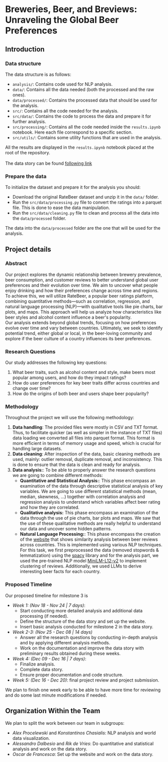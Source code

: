 # Breweries, Beer, and Breviews: Unraveling the Global Beer Preferences
## Introduction
### Data structure
The data structure is as follows:
- `analysis/`: Contains code used for NLP analysis.
- `data/`: Contains all the data needed (both the processed and the raw ones).
- `data/processed/`: Contains the processed data that should be used for the analysis.
- `src/`: Contains all the code needed for the analysis.
- `src/data/`: Contains the code to process the data and prepare it for further analysis.
- `src/processing/`: Contains all the code needed inside the `results.ipynb` notebook. Here each file correspond to a specific section.
- `src/utils/`: Contains some utility functions that are used in the analysis.

All the results are displayed in the `results.ipynb` notebook placed at the root of the repository. <br><br>
The data story can be found [following link](https://epfl-ada.github.io/ada-2024-project-sadamasochists/)


### Prepare the data
To initialize the dataset and prepare it for the analysis you should:
- Download the original RateBeer dataset and unzip it in the `data/` folder.
- Run the `src/data/processing.py` file to convert the ratings into a parquet file. This is done to ease the data manipulation.
- Run the `src/data/cleaning.py` file to clean and process all the data into the `data/processed` folder.  

The data into the `data/processed` folder are the one that will be used for the analysis.

## Project details
### Abstract
Our project explores the dynamic relationship between brewery prevalence, beer consumption, and customer reviews to better understand global user preferences and their evolution over time. We aim to uncover what people enjoy drinking and how their preferences change across time and regions. <br>
To achieve this, we will utilize RateBeer, a popular beer ratings platform, combining quantitative methods—such as correlation, regression, and natural language processing (NLP)—with qualitative tools like pie charts, bar plots, and maps. This approach will help us analyze how characteristics like beer styles and alcohol content influence a beer's popularity. <br>
Our analysis extends beyond global trends, focusing on how preferences evolve over time and vary between countries. Ultimately, we seek to identify potential trend, either global or local, in the beer-loving community and explore if the beer culture of a country influences its beer preferences.

### Research Questions
Our study addresses the following key questions:
1. What beer traits, such as alcohol content and style, make beers most popular among users, and how do they impact ratings?
2. How do user preferences for key beer traits differ across countries and change over time?
3. How do the origins of both beer and users shape beer popularity?

### Methodology
Throughout the project we will use the following methodology:

1. **Data handling**: The provided files were mostly in CSV and TXT format. Thus, to facilitate quicker (as well as simpler in the instance of TXT files) data loading we converted all files into parquet format. This format is more efficient in terms of memory usage and speed, which is crucial for handling large datasets.
2. **Data cleaning**: After inspection of the data, basic cleaning methods are used, mainly: outlier removal, duplicate removal, and inconsistency. This is done to ensure that the data is clean and ready for analysis.
3. **Data analysis:**: To be able to properly answer the research questions we are going to combine different methods:
    - **Quantitative and Statistical Analysis:**: This phase encompass an examination of the data through descriptive statistical analysis of key variables. We are going to use different statistical methods (mean, median, skewness, ...) together with correlation analysis and regression analysis to understand which variables affect beer rating and how they are correlated.
    - **Qualitative analysis:** This phase encompass an examination of the data through the use of pie charts, bar plots and maps. We saw that the use of these qualitative methods are really helpful to understand our data and uncover some hidden patterns.
    - **Natural Language Processing:**: This phase encompass the creation of the [website](https://epfl-ada.github.io/ada-2024-project-sadamasochists-react/) that shows similarity analysis between beer reviews across countries. This is implemented using various NLP techniques. For this task, we first preprocessed the data (removed stopwords & lemmatization) using the [spacy](https://pypi.org/project/spacy/) library and for the analysis part, we used the pre-trained NLP model [MiniLM-L12-v2](https://huggingface.co/sentence-transformers/paraphrase-multilingual-MiniLM-L12-v2) to implement clustering of reviews. Additionally, we used LLMs to derive interesting beer facts for each country.

### Proposed Timeline

Our proposed timeline for milestone 3 is

- _Week 1: (Nov 18 - Nov 24 | 7 days)_:
  - Start conducting more detailed analysis and additional data processing (if needed).
  - Define the structure of the data story and set up the website.
  - Insert basic analysis conducted for milestone 2 in the data story.
- _Week 2-3: (Nov 25 - Dec 08 | 14 days)_
  - Answer all the research questions by conducting in-depth analysis and by applying different analysis methods.
  - Work on the documentation and improve the data story with preliminary results obtained during these weeks.
- _Week 4: (Dec 09 - Dec 16 | 7 days)_:
  - Finalize analysis.
  - Complete data story.
  - Ensure proper documentation and code structure.
- _Week 5: (Dec 16 - Dec 20)_: final project review and project submission.

We plan to finish one week early to be able to have more time for reviewing and do some last minute modifications if needed.

## Organization Within the Team

We plan to split the work between our team in subgroups:

- _Alex Procelewski_ and _Konstantinos Chasialis_: NLP analysis and world data visualization.
- _Alessandro Dalbesio_ and _Rik de Vries_: Do quantitative and statistical analysis and work on the data story.
- _Oscar de Francesca_: Set up the website and work on the data story.
